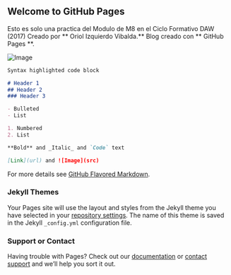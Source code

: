 ## Welcome to GitHub Pages

Esto es solo una practica del Modulo de M8 en el Ciclo Formativo DAW (2017) Creado por ** Oriol Izquierdo Vibalda.** 
Blog creado con ** GitHub Pages **.

![Image](https://s-media-cache-ak0.pinimg.com/originals/a9/37/f5/a937f5bc08205b4e85f1ad726130b4a9.jpg)

```markdown
Syntax highlighted code block

# Header 1
## Header 2
### Header 3

- Bulleted
- List

1. Numbered
2. List

**Bold** and _Italic_ and `Code` text

[Link](url) and ![Image](src)
```

For more details see [GitHub Flavored Markdown](https://guides.github.com/features/mastering-markdown/).

### Jekyll Themes

Your Pages site will use the layout and styles from the Jekyll theme you have selected in your [repository settings](https://github.com/orioliz/orioliz.github.io/settings). The name of this theme is saved in the Jekyll `_config.yml` configuration file.

### Support or Contact

Having trouble with Pages? Check out our [documentation](https://help.github.com/categories/github-pages-basics/) or [contact support](https://github.com/contact) and we’ll help you sort it out.
